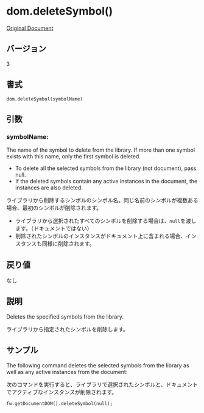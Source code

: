 # dom.deleteSymbol()

[Original Document](http://help.adobe.com/en_US/fireworks/cs/extend/WS5b3ccc516d4fbf351e63e3d1183c94856c-7e38.html)

## バージョン

3

## 書式

```
dom.deleteSymbol(symbolName)
```

## 引数

### symbolName:

The name of the symbol to delete from the library. If more than one symbol exists with this name, only the first symbol is deleted.

- To delete all the selected symbols from the library (not document), pass null.
- If the deleted symbols contain any active instances in the document, the instances are also deleted.

ライブラリから削除するシンボルのシンボル名。同じ名前のシンボルが複数ある場合、最初のシンボルが削除されます。

- ライブラリから選択されたすべてのシンボルを削除する場合は、```null```を渡します。（ドキュメントではない）
- 削除されたシンボルのインスタンスがドキュメント上に含まれる場合、インスタンスも同様に削除されます。


## 戻り値

なし

## 説明

Deletes the specified symbols from the library.

ライブラリから指定されたシンボルを削除します。

## サンプル

The following command deletes the selected symbols from the library as well as any active instances from the document:

次のコマンドを実行すると、ライブラリで選択されたシンボルと、ドキュメントでアクティブなインスタンスが削除されます。

```
fw.getDocumentDOM().deleteSymbol(null);
```
